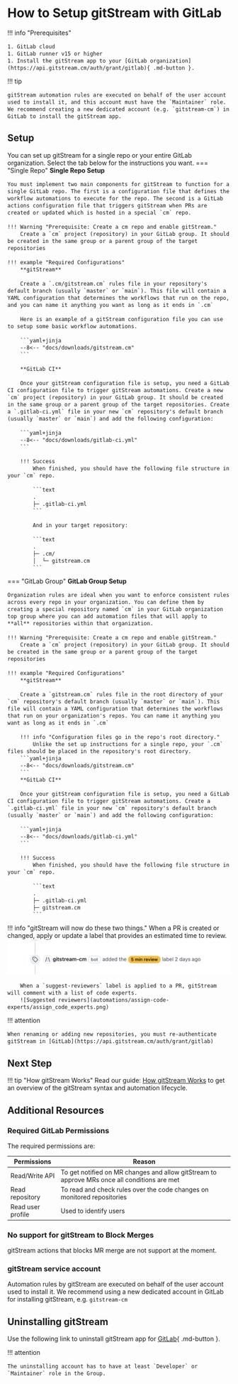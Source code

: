 # How to Setup gitStream with GitLab

!!! info "Prerequisites"

    1. GitLab cloud
    1. GitLab runner v15 or higher
    1. Install the gitStream app to your [GitLab organization](https://api.gitstream.cm/auth/grant/gitlab){ .md-button }.

!!! tip

	gitStream automation rules are executed on behalf of the user account used to install it, and this account must have the `Maintainer` role. We recommend creating a new dedicated account (e.g. `gitstream-cm`) in GitLab to install the gitStream app.

## Setup

You can set up gitStream for a single repo or your entire GitLab organization. Select the tab below for the instructions you want.
=== "Single Repo"
    **Single Repo Setup**

    You must implement two main components for gitStream to function for a single GitLab repo. The first is a configuration file that defines the workflow automations to execute for the repo. The second is a GitLab actions configuration file that triggers gitStream when PRs are created or updated which is hosted in a special `cm` repo.

    !!! Warning "Prerequisite: Create a cm repo and enable gitStream."
        Create a `cm` project (repository) in your GitLab group. It should be created in the same group or a parent group of the target repositories

    !!! example "Required Configurations"
        **gitStream**

        Create a `.cm/gitstream.cm` rules file in your repository's default branch (usually `master` or `main`). This file will contain a YAML configuration that determines the workflows that run on the repo, and you can name it anything you want as long as it ends in `.cm`

        Here is an example of a gitStream configuration file you can use to setup some basic workflow automations.

        ```yaml+jinja
        --8<-- "docs/downloads/gitstream.cm"
        ```

        **GitLab CI**

        Once your gitStream configuration file is setup, you need a GitLab CI configuration file to trigger gitStream automations. Create a new `cm` project (repository) in your GitLab group. It should be created in the same group or a parent group of the target repositories. Create a `.gitlab-ci.yml` file in your new `cm` repository's default branch (usually `master` or `main`) and add the following configuration:

        ```yaml+jinja
        --8<-- "docs/downloads/gitlab-ci.yml"
        ```

        !!! Success
            When finished, you should have the following file structure in your `cm` repo.

            ```text
            .
            ├─ .gitlab-ci.yml
            ```

            And in your target repository:

            ```text
            .
            ├─ .cm/
            │  └─ gitstream.cm
            ```

=== "GitLab Group"
    **GitLab Group Setup**

    Organization rules are ideal when you want to enforce consistent rules across every repo in your organization. You can define them by creating a special repository named `cm` in your GitLab organization top group where you can add automation files that will apply to **all** repositories within that organization.

    !!! Warning "Prerequisite: Create a cm repo and enable gitStream."
        Create a `cm` project (repository) in your GitLab group. It should be created in the same group or a parent group of the target repositories

    !!! example "Required Configurations"
        **gitStream**

        Create a `gitstream.cm` rules file in the root directory of your `cm` repository's default branch (usually `master` or `main`). This file will contain a YAML configuration that determines the workflows that run on your organization's repos. You can name it anything you want as long as it ends in `.cm`

        !!! info "Configuration files go in the repo's root directory."
            Unlike the set up instructions for a single repo, your `.cm` files should be placed in the repository's root directory.
        ```yaml+jinja
        --8<-- "docs/downloads/gitstream.cm"
        ```
        **GitLab CI**

        Once your gitStream configuration file is setup, you need a GitLab CI configuration file to trigger gitStream automations. Create a `.gitlab-ci.yml` file in your new `cm` repository's default branch (usually `master` or `main`) and add the following configuration:

        ```yaml+jinja
        --8<-- "docs/downloads/gitlab-ci.yml"
        ```

        !!! Success
            When finished, you should have the following file structure in your `cm` repo.

            ```text
            .
            ├─ .gitlab-ci.yml
            ├─ gitstream.cm
            ```

!!! info "gitStream will now do these two things."
        When a PR is created or changed, apply or update a label that provides an estimated time to review.
        ![Estimated Review Time label](automations/provide-estimated-time-to-review/provide_estimated_time_to_review.png)

        When a `suggest-reviewers` label is applied to a PR, gitStream will comment with a list of code experts.
        ![Suggested reviewers](automations/assign-code-experts/assign_code_experts.png)
!!! attention

	When renaming or adding new repositories, you must re-authenticate gitStream in [GitLab](https://api.gitstream.cm/auth/grant/gitlab)
## Next Step
!!! tip "How gitStream Works"
        Read our guide: [How gitStream Works](/how-it-works/) to get an overview of the gitStream syntax and automation lifecycle.

## Additional Resources


### Required GitLab Permissions

The required permissions are:

| Permissions           | Reason |
|----------------------|-------------------------------------------------------|
| Read/Write API | To get notified on MR changes and allow gitStream to approve MRs once all conditions are met |
| Read repository | To read and check rules over the code changes on monitored repositories |
| Read user profile | Used to identify users |

### No support for gitStream to Block Merges
gitStream actions that blocks MR merge are not support at the moment.

### gitStream service account

Automation rules by gitStream are executed on behalf of the user account used to install it. We recommend using a new dedicated account in GitLab for installing gitStream, e.g. `gitstream-cm`

## Uninstalling gitStream

Use the following link to uninstall gitStream app for [GitLab](https://webhooks.gitstream.cm/auth/grant/gitlab?state=uninstall){ .md-button }.

!!! attention

	The uninstalling account has to have at least `Developer` or `Maintainer` role in the Group.
